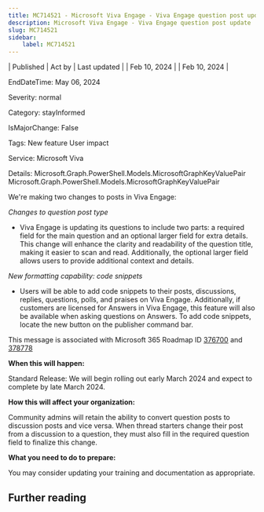 ```yaml
---
title: MC714521 - Microsoft Viva Engage - Viva Engage question post update
description: Microsoft Viva Engage - Viva Engage question post update
slug: MC714521
sidebar:
    label: MC714521
---
```


| Published | Act by | Last updated |
| Feb 10, 2024 |  | Feb 10, 2024 |

EndDateTime: May 06, 2024

Severity: normal

Category: stayInformed

IsMajorChange: False

Tags: New feature User impact

Service: Microsoft Viva

Details: Microsoft.Graph.PowerShell.Models.MicrosoftGraphKeyValuePair Microsoft.Graph.PowerShell.Models.MicrosoftGraphKeyValuePair

<p>We're making two changes to posts in Viva Engage:</p><p><i>Changes to question post type
</i></p><ul><li>Viva Engage is updating its questions to include two parts: a required field for the main question and an optional larger field for extra details. This change will enhance the clarity and readability of the question title, making it easier to scan and read. Additionally, the optional larger field allows users to provide additional context and details.&nbsp;</li></ul><p><i>New formatting capability: code snippets
</i></p><ul><li>Users will be able to add code snippets to their posts, discussions, replies, questions, polls, and praises on Viva Engage. Additionally, if customers are licensed for Answers in Viva Engage, this feature will also be available when asking questions on Answers. To add code snippets, locate the new button on the publisher command bar.
</li></ul><p>This message is associated with Microsoft 365 Roadmap ID <a href="https://www.microsoft.com/microsoft-365/roadmap?filters=&amp;searchterms=376700" target="_blank">376700</a>&nbsp;and <a href="https://www.microsoft.com/microsoft-365/roadmap?rtc=1%26filters=&amp;searchterms=378778" target="_blank">378778</a></p><p><b>When this will happen:</b></p><p>Standard Release: We will begin rolling out early March 2024 and expect to complete by late March 2024.&nbsp;</p><p><b>How this will affect your organization:</b></p><p>Community admins will retain the ability to convert question posts to discussion posts and vice versa. When thread starters change their post from a discussion to a question, they must also fill in the required question field to finalize this change.</p><p><b>What you need to do to prepare:</b></p><p>You may consider updating your training and documentation as appropriate.</p>

## Further reading

